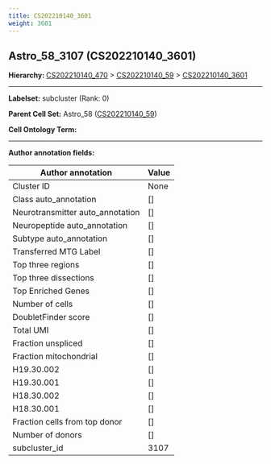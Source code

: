 ```yaml
---
title: CS202210140_3601
weight: 3601
---
```

## Astro_58_3107 (CS202210140_3601)
<b>Hierarchy: </b>
[CS202210140_470](cell_sets/CS202210140_470.md) >
[CS202210140_59](cell_sets/CS202210140_59.md) >
[CS202210140_3601](cell_sets/CS202210140_3601.md)

---


**Labelset:** subcluster (Rank: 0)

**Parent Cell Set:** Astro_58 ([CS202210140_59](cell_sets/CS202210140_59.md))



**Cell Ontology Term:** 

[MARKER GENES.]: #


---

[TRANSFERRED ANNOTATIONS.]: #


[AUTHOR ANNOTATION FIELDS.]: #


**Author annotation fields:**

| Author annotation | Value |
|-------------------|-------|
|Cluster ID|None|
|Class auto_annotation|[]|
|Neurotransmitter auto_annotation|[]|
|Neuropeptide auto_annotation|[]|
|Subtype auto_annotation|[]|
|Transferred MTG Label|[]|
|Top three regions|[]|
|Top three dissections|[]|
|Top Enriched Genes|[]|
|Number of cells|[]|
|DoubletFinder score|[]|
|Total UMI|[]|
|Fraction unspliced|[]|
|Fraction mitochondrial|[]|
|H19.30.002|[]|
|H19.30.001|[]|
|H18.30.002|[]|
|H18.30.001|[]|
|Fraction cells from top donor|[]|
|Number of donors|[]|
|subcluster_id|3107|
